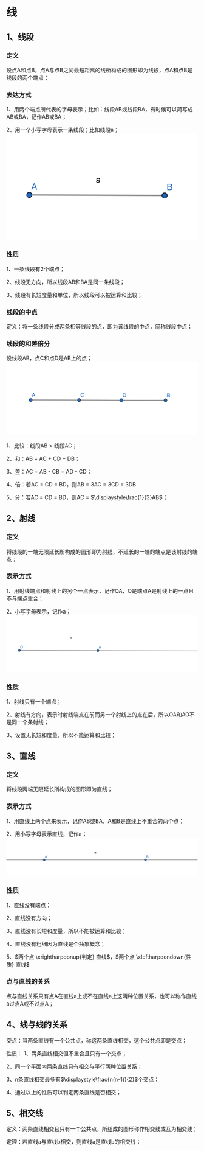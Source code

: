 # 线

## 1、线段
### 定义
设点A和点B，点A与点B之间最短距离的线所构成的图形即为线段，点A和点B是线段的两个端点；

### 表达方式
1、用两个端点所代表的字母表示；比如：线段AB或线段BA，有时候可以简写成AB或BA，记作AB或BA；

2、用一个小写字母表示一条线段；比如线段a；
![](../images/线段01.png)

### 性质
1、一条线段有2个端点；

2、线段无方向，所以线段AB和BA是同一条线段；

3、线段有长短度量和单位，所以线段可以被运算和比较；

### 线段的中点
定义：将一条线段分成两条相等线段的点，即为该线段的中点，简称线段中点；

### 线段的和差倍分
设线段AB，点C和点D是AB上的点；
![](../images/线段02.png)

1、比较：线段AB > 线段AC；

2、和：AB = AC + CD + DB；

3、差：AC = AB - CB = AD - CD；

4、倍：若AC = CD = BD，则AB = 3AC = 3CD = 3DB

5、分：若AC = CD = BD，则AC = $\displaystyle\frac{1}{3}AB$；

## 2、射线
### 定义
将线段的一端无限延长所构成的图形即为射线，不延长的一端的端点是该射线的端点；

### 表示方式
1、用射线端点和射线上的另个一点表示，记作OA，O是端点A是射线上的一点且不与端点重合；

2、小写字母表示，记作a；
![](../images/射线01.png)

### 性质
1、射线只有一个端点；

2、射线有方向，表示时射线端点在前而另一个射线上的点在后，所以OA和AO不是同一个条射线；

3、设置无长短和度量，所以不能运算和比较；

## 3、直线
### 定义
将线段两端无限延长所构成的图形即为直线；

### 表示方式
1、用直线上两个点来表示，记作AB或BA，A和B是直线上不重合的两个点；

2、用小写字母表示直线，记作a；
![](../images/直线01.png)

### 性质
1、直线没有端点；

2、直线没有方向；

3、直线没有长短和度量，所以不能被运算和比较；

4、直线没有粗细因为直线是个抽象概念；

5、$两个点 \xrightharpoonup{判定} 直线$，$两个点 \xleftharpoondown{性质} 直线$

### 点与直线的关系
点与直线关系只有点A在直线a上或不在直线a上这两种位置关系，也可以称作直线a过点A或不过点A；

## 4、线与线的关系
交点：当两条直线有一个公共点，称这两条直线相交，这个公共点即是交点；

性质：
1、两条直线相交但不重合且只有一个交点；

2、同一个平面内两条直线只有相交与平行两种位置关系；

3、n条直线相交最多有$\displaystyle\frac{n(n-1)}{2}$个交点；

4、通过以上的性质可以判定两条直线是否相交；

## 5、相交线
定义：两条直线相交且只有一个公共点，所组成的图形称作相交线或互为相交线；

定理：若直线a与直线b相交，则直线a是直线b的相交线；
